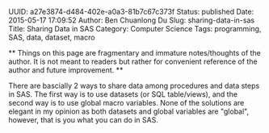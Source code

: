 UUID: a27e3874-d484-402e-a0a3-81b7c67c373f
Status: published
Date: 2015-05-17 17:09:52
Author: Ben Chuanlong Du
Slug: sharing-data-in-sas
Title: Sharing Data in SAS
Category: Computer Science
Tags: programming, SAS, data, dataset, macro

**
Things on this page are
fragmentary and immature notes/thoughts of the author.
It is not meant to readers
but rather for convenient reference of the author and future improvement.
**


There are bascially 2 ways to share data among procedures 
and data steps in SAS.
The first way is to use datasets (or SQL table/views),
and the second way is to use global macro variables.
None of the solutions are elegant in my opinion 
as both datasets and global variables are "global",
however, 
that is you what you can do in SAS.

